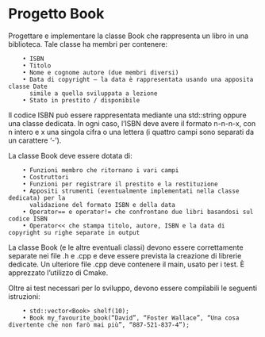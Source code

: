 # Progetto Book

Progettare e implementare la classe Book che rappresenta un libro in una biblioteca. Tale classe ha membri per contenere:

		• ISBN
		• Titolo
		• Nome e cognome autore (due membri diversi)
		• Data di copyright – la data è rappresentata usando una apposita classe Date 
		  simile a quella sviluppata a lezione
		• Stato in prestito / disponibile

Il codice ISBN può essere rappresentata mediante una std::string oppure una classe dedicata. In ogni caso, l’ISBN deve avere il formato 
n-n-n-x, con n intero e x una singola cifra o una lettera (i quattro campi sono separati da un carattere ‘-’).

La classe Book deve essere dotata di:

  		• Funzioni membro che ritornano i vari campi
  		• Costruttori
  		• Funzioni per registrare il prestito e la restituzione
  		• Appositi strumenti (eventualmente implementati nella classe dedicata) per la 
		  validazione del formato ISBN e della data
  		• Operator== e operator!= che confrontano due libri basandosi sul codice ISBN
  		• Operator<< che stampa titolo, autore, ISBN e la data di copyright su righe separate in output

La classe Book (e le altre eventuali classi) devono essere correttamente separate nei file .h e .cpp e deve essere prevista la creazione di librerie dedicate.
Un ulteriore file .cpp deve contenere il main, usato per i test. È apprezzato l’utilizzo di Cmake.

Oltre ai test necessari per lo sviluppo, devono essere compilabili le seguenti istruzioni:

  		• std::vector<Book> shelf(10);
  		• Book my_favourite_book(“David”, “Foster Wallace”, “Una cosa divertente che non farò mai più”, “887-521-837-4”);

